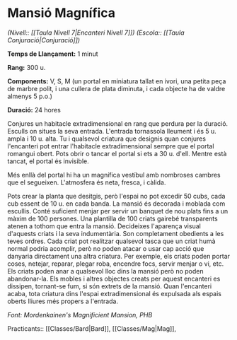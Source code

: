 # Mansió Magnífica

*(Nivell:: [[Taula Nivell 7|Encanteri Nivell 7]]) (Escola:: [[Taula Conjuració|Conjuració]])*

**Temps de Llançament:** 1 minut

**Rang:** 300 u.

**Components:** V, S, M (un portal en miniatura tallat en ivori, una petita peça de marbre polit, i una cullera de plata diminuta, i cada objecte ha de valdre almenys 5 p.o.)

**Duració:** 24 hores

Conjures un habitacle extradimensional en rang que perdura per la duració. Esculls on situes la seva entrada. L'entrada tornassola lleument i és 5 u. ampla i 10 u. alta. Tu i qualsevol criatura que designis quan conjures l'encanteri pot entrar l'habitacle extradimensional sempre que el portal romangui obert. Pots obrir o tancar el portal si ets a 30 u. d'ell. Mentre està tancat, el portal és invisible.

Més enllà del portal hi ha un magnífica vestíbul amb nombroses cambres que el segueixen. L'atmosfera és neta, fresca, i càlida.

Pots crear la planta que desitgis, però l'espai no pot excedir 50 cubs, cada cub essent de 10 u. en cada banda. La mansió és decorada i moblada com escullis. Conté suficient menjar per servir un banquet de nou plats fins a un màxim de 100 persones. Una plantilla de 100 criats gairebé transparents atenen a tothom que entra la mansió. Decideixes l'aparença visual d'aquests criats i la seva indumentària. Son completament obedients a les teves ordres. Cada criat pot realitzar qualsevol tasca que un criat humà normal podria acomplir, però no poden atacar o usar cap acció que danyaria directament una altra criatura. Per exemple, els criats poden portar coses, netejar, reparar, plegar roba, encendre focs, servir menjar o vi, etc. Els criats poden anar a qualsevol lloc dins la mansió però no poden abandonar-la. Els mobles i altres objectes creats per aquest encanteri es dissipen, tornant-se fum, si són extrets de la mansió. Quan l'encanteri acaba, tota criatura dins l'espai extradimensional és expulsada als espais oberts lliures més propers a l'entrada.


*Font: Mordenkainen's Magnificient Mansion, PHB*



Practicants:: [[Classes/Bard|Bard]], [[Classes/Mag|Mag]],